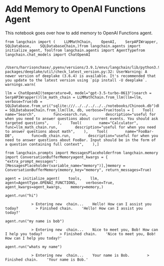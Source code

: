 Add Memory to OpenAI Functions Agent
====================================

This notebook goes over how to add memory to OpenAI Functions agent.

    from langchain import (    LLMMathChain,    OpenAI,    SerpAPIWrapper,    SQLDatabase,    SQLDatabaseChain,)from langchain.agents import initialize_agent, Toolfrom langchain.agents import AgentTypefrom langchain.chat_models import ChatOpenAI

        /Users/harrisonchase/.pyenv/versions/3.9.1/envs/langchain/lib/python3.9/site-packages/deeplake/util/check_latest_version.py:32: UserWarning: A newer version of deeplake (3.6.4) is available. It's recommended that you update to the latest version using `pip install -U deeplake`.      warnings.warn(

    llm = ChatOpenAI(temperature=0, model="gpt-3.5-turbo-0613")search = SerpAPIWrapper()llm_math_chain = LLMMathChain.from_llm(llm=llm, verbose=True)db = SQLDatabase.from_uri("sqlite:///../../../../../notebooks/Chinook.db")db_chain = SQLDatabaseChain.from_llm(llm, db, verbose=True)tools = [    Tool(        name="Search",        func=search.run,        description="useful for when you need to answer questions about current events. You should ask targeted questions",    ),    Tool(        name="Calculator",        func=llm_math_chain.run,        description="useful for when you need to answer questions about math",    ),    Tool(        name="FooBar-DB",        func=db_chain.run,        description="useful for when you need to answer questions about FooBar. Input should be in the form of a question containing full context",    ),]

    from langchain.prompts import MessagesPlaceholderfrom langchain.memory import ConversationBufferMemoryagent_kwargs = {    "extra_prompt_messages": [MessagesPlaceholder(variable_name="memory")],}memory = ConversationBufferMemory(memory_key="memory", return_messages=True)

    agent = initialize_agent(    tools,    llm,    agent=AgentType.OPENAI_FUNCTIONS,    verbose=True,    agent_kwargs=agent_kwargs,    memory=memory,)

    agent.run("hi")

                > Entering new  chain...    Hello! How can I assist you today?        > Finished chain.    'Hello! How can I assist you today?'

    agent.run("my name is bob")

                > Entering new  chain...    Nice to meet you, Bob! How can I help you today?        > Finished chain.    'Nice to meet you, Bob! How can I help you today?'

    agent.run("whats my name")

                > Entering new  chain...    Your name is Bob.        > Finished chain.    'Your name is Bob.'